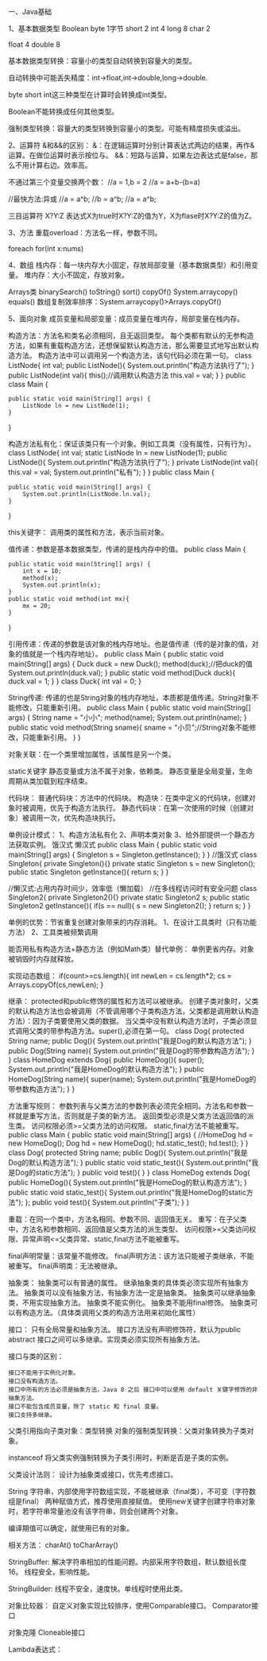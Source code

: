 一、Java基础

1、基本数据类型
Boolean 
byte 1字节
short 2
int 4
long 8
char 2

float 4
double 8


基本数据类型转换：容量小的类型自动转换到容量大的类型。

自动转换中可能丢失精度：int->float,int->double,long->double.

byte short int这三种类型在计算时会转换成int类型。

Boolean不能转换成任何其他类型。

强制类型转换：容量大的类型转换到容量小的类型。可能有精度损失或溢出。

2、运算符
&和&&的区别：
&：在逻辑运算时分别计算表达式两边的结果，再作&运算。在做位运算时表示按位与。
&&：短路与运算，如果左边表达式是false，那么不用计算右边。效率高。

不通过第三个变量交换两个数：
//a = 1,b = 2
//a = a+b-(b=a)

//最快方法:异或
//a = a^b;
//b = a^b;
//a = a^b;

三目运算符
X?Y:Z
表达式X为true时X?Y:Z的值为Y，X为flase时X?Y:Z的值为Z。

3、方法
重载overload：方法名一样，参数不同。

foreach
for(int x:nums)

4、数组
栈内存：每一块内存大小固定，存放局部变量（基本数据类型）和引用变量。
堆内存：大小不固定，存放对象。

Arrays类
binarySearch()
toString()
sort()
copyOf()
System.arraycopy()
equals()
数组复制效率排序：System.arraycopy()>Arrays.copyOf()

5、面向对象
成员变量和局部变量：成员变量在堆内存，局部变量在栈内存。

构造方法：方法名和类名必须相同，且无返回类型。
每个类都有默认的无参构造方法，如果有重载构造方法，还想保留默认构造方法，那么需要显式地写出默认构造方法。
构造方法中可以调用另一个构造方法，该句代码必须在第一句。
class ListNode{
int val;
public ListNode(){
System.out.println("构造方法执行了");
}
public ListNode(int val){
this();//调用默认构造方法
this.val = val;
}
}
public class Main {

    public static void main(String[] args) {
        ListNode ln = new ListNode(1);
    }
}

构造方法私有化：保证该类只有一个对象。例如工具类（没有属性，只有行为）。
class ListNode{
int val;
static ListNode ln = new ListNode(1);
public ListNode(){
System.out.println("构造方法执行了");
}
private ListNode(int val){
this.val = val;
System.out.println("私有");
}
}
public class Main {

    public static void main(String[] args) {
        System.out.println(ListNode.ln.val);
    }
}

this关键字：
调用类的属性和方法，表示当前对象。

值传递：参数是基本数据类型，传递的是栈内存中的值。
public class Main {

    public static void main(String[] args) {
        int x = 10;
        method(x);
        System.out.println(x);
    }
    public static void method(int mx){
        mx = 20;
    }
}

引用传递：传递的参数是该对象的栈内存地址。也是值传递（传的是对象的值，对象的值就是一个栈内存地址）。
public class Main {
    public static void main(String[] args) {
        Duck duck = new Duck();
        method(duck);//把duck的值
        System.out.println(duck.val);
    }
    public static void method(Duck duck){
        duck.val = 1;
    }
}
class Duck{
int val  = 0;
}

String传递: 传递的也是String对象的栈内存地址，本质都是值传递。String对象不能修改，只能重新引用。
public class Main {
public static void main(String[] args) {
String name = "小小";
method(name);
System.out.println(name);
}
public static void method(String sname){
sname = "小贝";//String对象不能修改，只能重新引用。
}
}

对象关联：在一个类里增加属性，该属性是另一个类。

static关键字
静态变量或方法不属于对象，依赖类。
静态变量是全局变量，生命周期从类加载到程序结束。

代码块：
普通代码块：方法中的代码块。
构造块：在类中定义的代码块，创建对象时被调用，优先于构造方法执行。
静态代码块：在第一次使用的时候（创建对象）被调用一次，优先构造块执行。

单例设计模式：
1、构造方法私有化 2、声明本类对象 3、给外部提供一个静态方法获取实例。
饿汉式
懒汉式
public class Main {
public static void main(String[] args) {
Singleton s = Singleton.getInstance();
}
}
//饿汉式
class Singleton{
private Singleton(){}
private static Singleton s = new Singleton();
public static Singleton getInstance(){
return s;
}
}

//懒汉式:占用内存时间少，效率低（懒加载）
//在多线程访问时有安全问题 
class Singleton2{
private Singleton2(){}
private static Singleton2 s;
public static Singleton2 getInstance(){
if(s == null){
s = new Singleton2();
}
return s;
}
}

单例的优势：节省重复创建对象带来的内存消耗。
1、在设计工具类时（只有功能方法） 2、工具类被频繁调用 

能否用私有构造方法+静态方法（例如Math类）替代单例：
单例更省内存。对象被销毁时内存就释放。

实现动态数组：
if(count>=cs.length){
int newLen = cs.length*2;
cs = Arrays.copyOf(cs,newLen);
}

继承：
protected和public修饰的属性和方法可以被继承。
创建子类对象时，父类的默认构造方法也会被调用（不管调用哪个子类构造方法，父类都是调用默认构造方法）：因为子类要使用父类的数据。
当父类中没有默认构造方法时，子类必须显式调用父类的带参构造方法。super(),必须在第一句。
class Dog{
protected String name;
public Dog(){
System.out.println("我是Dog的默认构造方法");
}
public Dog(String name){
System.out.println("我是Dog的带参数构造方法");
}
}
class HomeDog extends Dog{
public HomeDog(){
super();
System.out.println("我是HomeDog的默认构造方法");
}
public HomeDog(String name){
super(name);
System.out.println("我是HomeDog的带参数构造方法");
}
}

方法重写规则：
参数列表与父类方法的参数列表必须完全相同。方法名和参数一样就是重写方法，否则就是子类的新方法。
返回类型必须是父类方法返回值的派生类。
访问权限必须>=父类方法的访问权限。
static,final方法不能被重写。
public class Main {
public static void main(String[] args) {
//HomeDog hd = new HomeDog();
Dog hd = new HomeDog();
hd.static_test();
hd.test();
}
}
class Dog{
protected String name;
public Dog(){
System.out.println("我是Dog的默认构造方法");
}
public static void static_test(){
System.out.println("我是Dog的static方法");
}
public void test(){ }
}
class HomeDog extends Dog{
public HomeDog(){
System.out.println("我是HomeDog的默认构造方法");
}
public static void static_test(){
System.out.println("我是HomeDog的static方法");
};
public void test(){
System.out.println("子类");
}
} 

重载：在同一个类中，方法名相同、参数不同、返回值无关。
重写：在子父类中，方法名和参数相同、返回值是父类方法的派生类型、
访问权限>=父类访问权限、异常声明<=父类异常、static,final方法不能被重写。

final声明常量：该常量不能修改。
final声明方法：该方法只能被子类继承，不能被重写。
final声明类：无法被继承。

抽象类：
抽象类可以有普通的属性。
继承抽象类的具体类必须实现所有抽象方法。
抽象类可以没有抽象方法，有抽象方法一定是抽象类。
抽象类可以继承抽象类，不用实现抽象方法。
抽象类不能实例化。
抽象类不能用final修饰。
抽象类可以有构造方法。（具体类调用父类的构造方法用来初始化属性）

接口：
只有全局常量和抽象方法。
接口方法没有声明修饰符，默认为public abstract
接口之间可以多继承。实现类必须实现所有抽象方法。

接口与类的区别：

    接口不能用于实例化对象。
    接口没有构造方法。
    接口中所有的方法必须是抽象方法，Java 8 之后 接口中可以使用 default 关键字修饰的非抽象方法。
    接口不能包含成员变量，除了 static 和 final 变量。
    接口支持多继承。

父类引用指向子类对象：类型转换
对象的强制类型转换：父类对象转换为子类对象。

instanceof
将父类实例强制转换为子类引用时，判断是否是子类的实例。

父类设计法则：
设计为抽象类或接口，优先考虑接口。

String
字符串，内部使用字符数组实现，不能被继承（final类），不可变（字符数组是final）
两种赋值方式，推荐使用直接赋值。
使用new关键字创建字符串对象时，若字符串常量池没有该字符串，则会创建两个对象。

编译期值可以确定，就使用已有的对象。

相关方法：
charAt()
toCharArray()


StringBuffer:
解决字符串相加的性能问题。内部采用字符数组，默认数组长度16。
线程安全，影响性能。

StringBuilder:
线程不安全，速度快。单线程时使用此类。

对象比较器：
自定义对象实现比较排序，使用Comparable接口。
Comparator接口

对象克隆
Cloneable接口

Lambda表达式：














